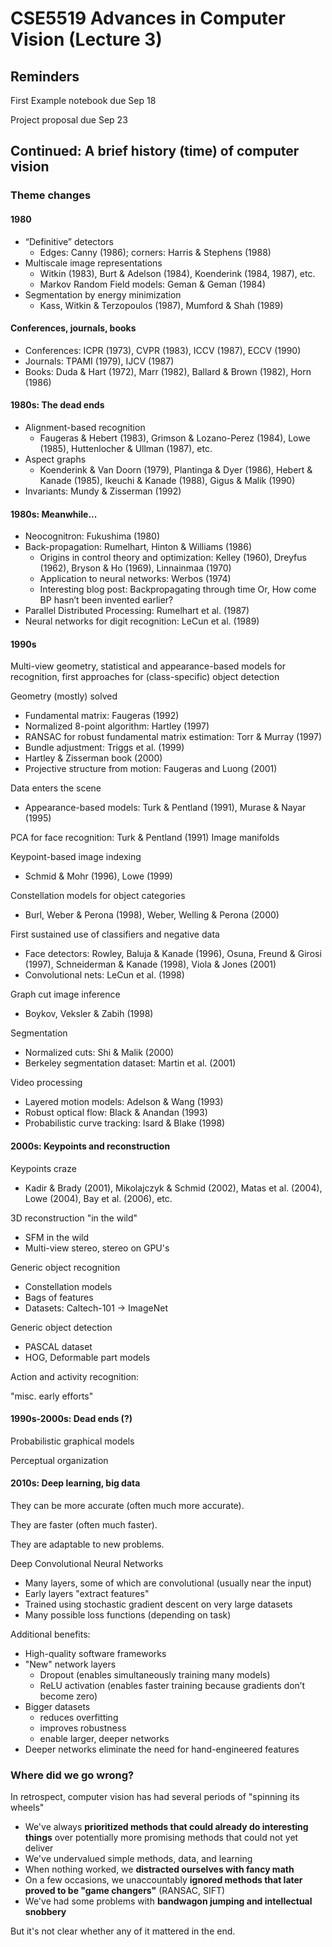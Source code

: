 # CSE5519 Advances in Computer Vision (Lecture 3)

## Reminders

First Example notebook due Sep 18

Project proposal due Sep 23

## Continued: A brief history (time) of computer vision

### Theme changes

#### 1980

- “Definitive” detectors
  - Edges: Canny (1986); corners: Harris & Stephens (1988)
- Multiscale image representations
  - Witkin (1983), Burt & Adelson (1984), Koenderink (1984, 1987), etc.
  - Markov Random Field models: Geman & Geman (1984)
- Segmentation by energy minimization
  - Kass, Witkin & Terzopoulos (1987), Mumford & Shah (1989)

#### Conferences, journals, books

- Conferences: ICPR (1973), CVPR (1983), ICCV (1987), ECCV (1990)
- Journals: TPAMI (1979), IJCV (1987)
- Books: Duda & Hart (1972), Marr (1982), Ballard & Brown (1982), Horn (1986)

#### 1980s: The dead ends

- Alignment-based recognition
  - Faugeras & Hebert (1983), Grimson & Lozano-Perez (1984), Lowe (1985), Huttenlocher & Ullman (1987), etc.
- Aspect graphs
  - Koenderink & Van Doorn (1979), Plantinga & Dyer (1986), Hebert & Kanade (1985), Ikeuchi & Kanade (1988), Gigus & Malik (1990)
- Invariants: Mundy & Zisserman (1992)

#### 1980s: Meanwhile...

- Neocognitron: Fukushima (1980)
- Back-propagation: Rumelhart, Hinton & Williams (1986)
  - Origins in control theory and optimization: Kelley (1960), Dreyfus (1962), Bryson & Ho (1969), Linnainmaa (1970)
  - Application to neural networks: Werbos (1974)
  - Interesting blog post: Backpropagating through time Or, How come BP hasn’t been invented earlier?
- Parallel Distributed Processing: Rumelhart et al. (1987)
- Neural networks for digit recognition: LeCun et al. (1989)

#### 1990s

Multi-view geometry, statistical and appearance-based models for recognition, first approaches for (class-specific) object detection

Geometry (mostly) solved

- Fundamental matrix: Faugeras (1992)
- Normalized 8-point algorithm: Hartley (1997)
- RANSAC for robust fundamental matrix estimation: Torr & Murray (1997)
- Bundle adjustment: Triggs et al. (1999)
- Hartley & Zisserman book (2000)
- Projective structure from motion: Faugeras and Luong (2001)

Data enters the scene

- Appearance-based models: Turk & Pentland (1991), Murase & Nayar (1995)

PCA for face recognition: Turk & Pentland (1991)
Image manifolds

Keypoint-based image indexing

- Schmid & Mohr (1996), Lowe (1999)

Constellation models for object categories

- Burl, Weber & Perona (1998), Weber, Welling & Perona (2000)

First sustained use of classifiers and negative data

- Face detectors: Rowley, Baluja & Kanade (1996), Osuna, Freund & Girosi (1997), Schneiderman & Kanade (1998), Viola & Jones (2001)
- Convolutional nets: LeCun et al. (1998)

Graph cut image inference

- Boykov, Veksler & Zabih (1998)

Segmentation

- Normalized cuts: Shi & Malik (2000)
- Berkeley segmentation dataset: Martin et al. (2001)

Video processing

- Layered motion models: Adelson & Wang (1993)
- Robust optical flow: Black & Anandan (1993)
- Probabilistic curve tracking: Isard & Blake (1998)

#### 2000s: Keypoints and reconstruction

Keypoints craze

- Kadir & Brady (2001), Mikolajczyk & Schmid (2002), Matas et al. (2004), Lowe (2004), Bay et al. (2006), etc.

3D reconstruction "in the wild"

- SFM in the wild
- Multi-view stereo, stereo on GPU's

Generic object recognition

- Constellation models
- Bags of features
- Datasets: Caltech-101 -> ImageNet

Generic object detection

- PASCAL dataset
- HOG, Deformable part models

Action and activity recognition:

"misc. early efforts"

#### 1990s-2000s: Dead ends (?)

Probabilistic graphical models

Perceptual organization

#### 2010s: Deep learning, big data

They can be more accurate (often much more accurate).

They are faster (often much faster).

They are adaptable to new problems.

Deep Convolutional Neural Networks

- Many layers, some of which are convolutional (usually near the input)
- Early layers "extract features"
- Trained using stochastic gradient descent on very large datasets
- Many possible loss functions (depending on task)

Additional benefits:

- High-quality software frameworks
- "New" network layers
  - Dropout (enables simultaneously training many models)
  - ReLU activation (enables faster training because gradients don’t become zero)
- Bigger datasets
  - reduces overfitting
  - improves robustness
  - enable larger, deeper networks
- Deeper networks eliminate the need for hand-engineered features

### Where did we go wrong?

In retrospect, computer vision has had several periods of "spinning its wheels"

- We've always **prioritized methods that could already do interesting things** over potentially more promising methods that could not yet deliver
- We've undervalued simple methods, data, and learning
- When nothing worked, we **distracted ourselves with fancy math**
- On a few occasions, we unaccountably **ignored methods that later proved to be "game changers"** (RANSAC, SIFT)
- We've had some problems with **bandwagon jumping and intellectual snobbery**

But it's not clear whether any of it mattered in the end.
